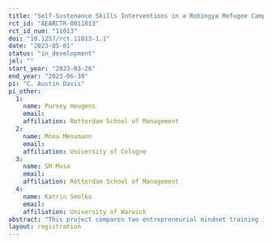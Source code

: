 ```yaml
---
title: "Self-Sustenance Skills Interventions in a Rohingya Refugee Camp"
rct_id: "AEARCTR-0011013"
rct_id_num: "11013"
doi: "10.1257/rct.11013-1.1"
date: "2023-05-01"
status: "in_development"
jel: ""
start_year: "2023-03-26"
end_year: "2023-06-30"
pi: "C. Austin Davis"
pi_other:
  1:
    name: Pursey Heugens
    email: 
    affiliation: Rotterdam School of Management
  2:
    name: Mona Mensmann
    email: 
    affiliation: University of Cologne
  3:
    name: SM Musa
    email: 
    affiliation: Rotterdam School of Management
  4:
    name: Katrin Smolka
    email: 
    affiliation: University of Warwick
abstract: "This project compares two entrepreneurial mindset training interventions (personal initiative training and effectuation training) in their capacity to support the self-sustenance of Rohingya refugees in the Kutupalong refugee camp. It is the first project that directly compares these two promising approaches to foster an entrepreneurial mindset. In a pilot randomized controlled trial (RCT) including 150 individuals in three experimental groups (two training groups and a non-treatment control group), we examine the effect of both training programs on refugees’ life prospects, with a particular focus on their ability to be self-supporting. In case of success of this pilot, we aim to conduct a large scale-up RCT with 2,000 individuals. Our project aims to help governments around the world in their endeavors to support refugees and to enable successful repatriation. It also Informs the training literature and training practice by shedding light on promising ways to foster an entrepreneurial mindset in vulnerable populations."
layout: registration
---
```


